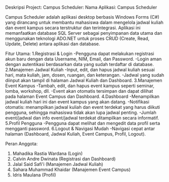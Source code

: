 Deskripsi Project: Campus Scheduler:
Nama Aplikasi: Campus Scheduler

Campus Scheduler adalah aplikasi desktop berbasis Windows Forms (C#) yang dirancang untuk membantu
mahasiswa dalam mengelola jadwal kuliah dan event kampus secara terstruktur dan terintegrasi. Aplikasi ini
memanfaatkan database SQL Server sebagai penyimpanan data utama dan menggunakan teknologi
ADO.NET untuk proses CRUD (Create, Read, Update, Delete) antara aplikasi dan database.

Fitur Utama:
1.Registrasi & Login
-Pengguna dapat melakukan registrasi akun baru dengan data Username, NIM, Email, dan Password.
-Login aman dengan autentikasi berdasarkan data yang sudah terdaftar di database.
2.Manajemen Jadwal Kuliah
-Input, edit, dan hapus jadwal kuliah sesuai hari, mata kuliah, jam, dosen, ruangan, dan keterangan.
-Jadwal yang sudah diinput akan tampil di halaman Jadwal Kuliah dan Dashboard.
3.Manajemen Event Kampus
-Tambah, edit, dan hapus event kampus seperti seminar, lomba, workshop, dll.
-Event akan otomatis tersimpan dan dapat dilihat pada halaman Event Campus dan Dashboard.
4.Dashboard
-Menampilkan jadwal kuliah hari ini dan event kampus yang akan datang.
-Notifikasi otomatis: menampilkan jadwal kuliah dan event terdekat yang harus diikuti pengguna, sehingga mahasiswa tidak akan lupa jadwal penting.
-Jumlah event/jadwal dan info event/jadwal terdekat ditampilkan secara informatif.
5.Profil Pengguna
-Pengguna dapat melihat dan mengedit data profil serta mengganti password.
6.Logout & Navigasi Mudah
-Navigasi cepat antar halaman (Dashboard, Jadwal Kuliah, Event Campus, Profil, Logout).

Peran Anggota:
1. Mahadika Rastia Wardana (Login)
2. Calvin Andre Dwinata (Registrasi dan Dashboard)
3. Jalal Said Safi'i (Manajemen Jadwal Kuliah)
4. Sahara Muhammad Khaidar (Manajemen Event Campus)
5. Idris Maulana (Profil)
